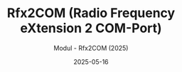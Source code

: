 ---
title: Rfx2COM (Radio Frequency eXtension 2 COM-Port)
date: 2025-05-16
subtitle: Modul - Rfx2COM (2025)
link: https://github.com/Wilkware/Rfx2COM
image: https://opengraph.githubassets.com/af4bf1b780daa92a5ffc2c70606abf52170ab34bfab4b074519fefa56ecc8660/Wilkware/Rfx2COM
---